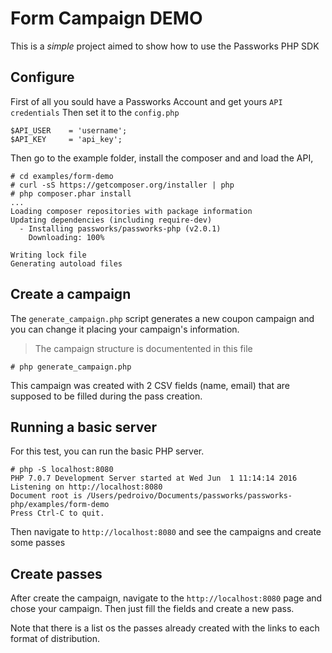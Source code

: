 # Form Campaign DEMO

This is a *simple* project aimed to show how to use the Passworks PHP SDK

## Configure

First of all you sould have a Passworks Account and get yours `API credentials`
Then set it to the `config.php`

```
$API_USER    = 'username';
$API_KEY     = 'api_key';

```

Then go to the example folder, install the composer and and load the API,

```
# cd examples/form-demo
# curl -sS https://getcomposer.org/installer | php
# php composer.phar install
...
Loading composer repositories with package information
Updating dependencies (including require-dev)
  - Installing passworks/passworks-php (v2.0.1)
    Downloading: 100%

Writing lock file
Generating autoload files
```

## Create a campaign

The `generate_campaign.php` script generates a new coupon campaign and you can change it placing
your campaign's information.

> The campaign structure is documentented in this file

```
# php generate_campaign.php
```

This campaign was created with 2 CSV fields (name, email) that are supposed to be filled during
the pass creation.

## Running a basic server

For this test, you can run the basic PHP server.

```
# php -S localhost:8080
PHP 7.0.7 Development Server started at Wed Jun  1 11:14:14 2016
Listening on http://localhost:8080
Document root is /Users/pedroivo/Documents/passworks/passworks-php/examples/form-demo
Press Ctrl-C to quit.
```

Then navigate to `http://localhost:8080` and see the campaigns and create some passes

## Create passes

After create the campaign, navigate to the `http://localhost:8080` page and chose your campaign.
Then just fill the fields and create a new pass.

Note that there is a list os the passes already created with the links to each format of distribution.



